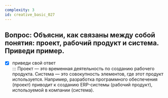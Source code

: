 ```yaml
---
complexity: 3
id: creative_basic_027
---
```

## Вопрос: Объясни, как связаны между собой понятия: проект, рабочий продукт и система. Приведи пример.

- [x] приведи свой ответ  
  ::: Проект — это временная деятельность по созданию рабочего продукта. Система — это совокупность элементов, где этот продукт используется. Например, разработка программного обеспечения (проект) приводит к созданию ERP-системы (рабочий продукт), используемой в компании (система).